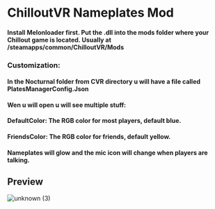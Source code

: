 # ChilloutVR Nameplates Mod

#### Install Melonloader first. Put the .dll into the mods folder where your Chillout game is located. Usually at /steamapps/common/ChilloutVR/Mods

### Customization:
#### In the Nocturnal folder from CVR directory u will have a file called PlatesManagerConfig.Json
#### Wen u will open u will see multiple stuff:
#### DefaultColor: The RGB color for most players, default blue.
#### FriendsColor: The RGB color for friends, default yellow.

#### Nameplates will glow and the mic icon will change when players are talking.
## Preview
![unknown (3)](https://user-images.githubusercontent.com/74219635/181791338-8252ff10-25fa-4285-bd22-3ad094986b91.png)